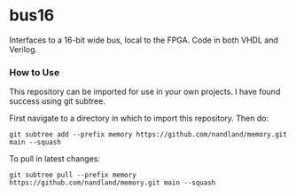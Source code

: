# bus16
Interfaces to a 16-bit wide bus, local to the FPGA.
Code in both VHDL and Verilog.

### How to Use
This repository can be imported for use in your own projects. I have found success using git subtree.

First navigate to a directory in which to import this repository. Then do:

`git subtree add --prefix memory https://github.com/nandland/memory.git main --squash`

To pull in latest changes:

`git subtree pull --prefix memory https://github.com/nandland/memory.git main --squash`

